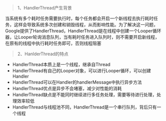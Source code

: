 > 1、HandlerThread产生背景

当系统有多个耗时任务需要执行时，每个任务都会开启一个新线程去执行耗时任务，这样会导致系统多次创建和销毁线程，从而影响性能。为了解决这一问题，Google提供了HandlerThread，HandlerThread是在线程中创建一个Looper循环器，让Looper轮询消息队列，当有耗时任务进入队列时，则不需要开启新线程，在原有的线程中执行耗时任务即可，否则线程阻塞

> 2、HanlderThread的特点

* HandlerThread本质上是一个线程，继承自Thread
* HandlerThread有自己的Looper对象，可以进行Looper循环，可以创建Handler
* HandlerThread可以在Handler的handlerMessage中执行异步方法
* HandlerThread优点是异步不会堵塞，减少对性能的消耗
* HandlerThread缺点是不能同时继续进行多任务处理，需要等待进行处理，处理效率较低
* HandlerThread与线程池不同，HandlerThread是一个串行队列，背后只有一个线程



